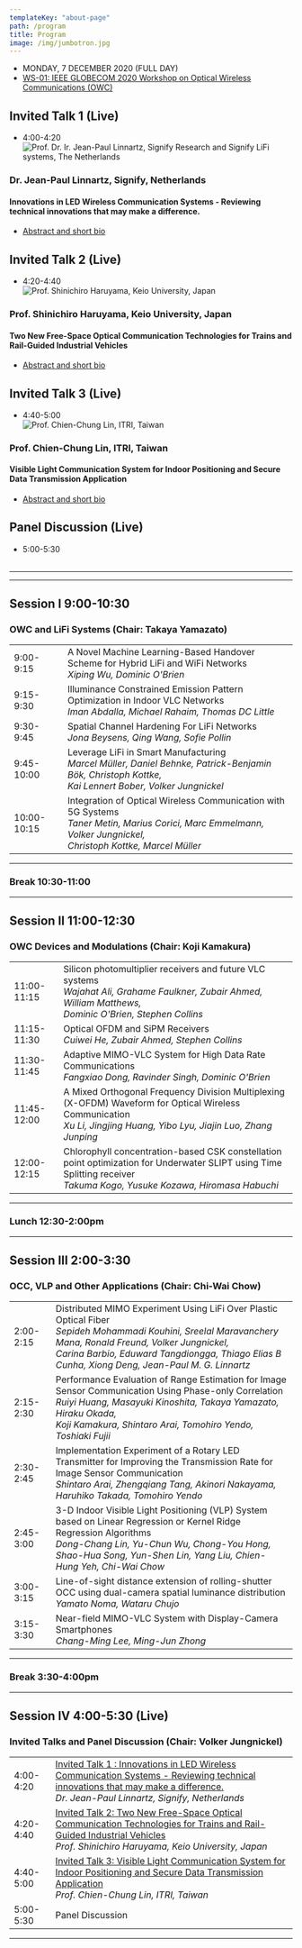 ```yaml
---
templateKey: "about-page"
path: /program
title: Program
image: /img/jumbotron.jpg
---
```


- MONDAY, 7 DECEMBER 2020 (FULL DAY)
- [WS-01: IEEE GLOBECOM 2020 Workshop on Optical Wireless Communications (OWC)](https://globecom2020.ieee-globecom.org/workshop/ws-01-workshop-optical-wireless-communications-owc)

## Invited Talk 1 (Live)

- 4:00-4:20<br>
  ![Prof. Dr. Ir. Jean-Paul Linnartz, Signify Research and Signify LiFi systems, The Netherlands](../blog/JPL-in-oostenrijk.jpg)

### Dr. Jean-Paul Linnartz, Signify, Netherlands

#### Innovations in LED Wireless Communication Systems - Reviewing technical innovations that may make a difference.

- [Abstract and short bio](/blog/2020-1110-Invited-Talk-1-Prof-Dr-Ir-Jean-Paul-Linnartz/)

## Invited Talk 2 (Live)

- 4:20-4:40<br>
  ![Prof. Shinichiro Haruyama, Keio University, Japan](../blog/haruyama_portrait3.jpg)

### Prof. Shinichiro Haruyama, Keio University, Japan

#### Two New Free-Space Optical Communication Technologies for Trains and Rail-Guided Industrial Vehicles

- [Abstract and short bio](/blog/2020-1110-Invited-Talk-2-Prof-Shinichiro-Haruyama-Keio-University-Japan/)

## Invited Talk 3 (Live)

- 4:40-5:00<br>
  ![Prof. Chien-Chung Lin, ITRI, Taiwan](../blog/cclin-pic-ieee.jpg)

### Prof. Chien-Chung Lin, ITRI, Taiwan

#### Visible Light Communication System for Indoor Positioning and Secure Data Transmission Application

- [Abstract and short bio](/blog/2020-1110-Invited-Talk-3-Prof-Chien-Chung-Lin-ITRI-Taiwan/)

## Panel Discussion (Live)

- 5:00-5:30<br><br>

---

---

## Session I 9:00-10:30

### OWC and LiFi Systems (Chair: Takaya Yamazato)

|             |                                                                                                                                                                       |
| ----------- | --------------------------------------------------------------------------------------------------------------------------------------------------------------------- |
| 9:00-9:15   | A Novel Machine Learning-Based Handover Scheme for Hybrid LiFi and WiFi Networks<br>_Xiping Wu, Dominic O'Brien_                                                      |
| 9:15-9:30   | Illuminance Constrained Emission Pattern Optimization in Indoor VLC Networks<br>_Iman Abdalla, Michael Rahaim, Thomas DC Little_                                      |
| 9:30-9:45   | Spatial Channel Hardening For LiFi Networks<br>_Jona Beysens, Qing Wang, Sofie Pollin_                                                                                |
| 9:45-10:00  | Leverage LiFi in Smart Manufacturing<br>_Marcel Müller, Daniel Behnke, Patrick-Benjamin Bök, Christoph Kottke, <br>Kai Lennert Bober, Volker Jungnickel_              |
| 10:00-10:15 | Integration of Optical Wireless Communication with 5G Systems<br>_Taner Metin, Marius Corici, Marc Emmelmann, Volker Jungnickel, <br>Christoph Kottke, Marcel Müller_ |

---

### Break 10:30-11:00

---

## Session II 11:00-12:30

### OWC Devices and Modulations (Chair: Koji Kamakura)

|             |                                                                                                                                                                           |
| ----------- | ------------------------------------------------------------------------------------------------------------------------------------------------------------------------- |
| 11:00-11:15 | Silicon photomultiplier receivers and future VLC systems<br>_Wajahat Ali, Grahame Faulkner, Zubair Ahmed, William Matthews,<br>Dominic O'Brien, Stephen Collins_          |
| 11:15-11:30 | Optical OFDM and SiPM Receivers<br>_Cuiwei He, Zubair Ahmed, Stephen Collins_                                                                                             |
| 11:30-11:45 | Adaptive MIMO-VLC System for High Data Rate Communications<br>_Fangxiao Dong, Ravinder Singh, Dominic O'Brien_                                                            |
| 11:45-12:00 | A Mixed Orthogonal Frequency Division Multiplexing (X-OFDM) Waveform for Optical Wireless Communication<br>_Xu Li, Jingjing Huang, Yibo Lyu, Jiajin Luo, Zhang Junping_   |
| 12:00-12:15 | Chlorophyll concentration-based CSK constellation point optimization for Underwater SLIPT using Time Splitting receiver<br>_Takuma Kogo, Yusuke Kozawa, Hiromasa Habuchi_ |

---

### Lunch 12:30-2:00pm

---

## Session III 2:00-3:30

### OCC, VLP and Other Applications (Chair: Chi-Wai Chow)

|           |                                                                                                                                                                                                                                                                  |
| --------- | ---------------------------------------------------------------------------------------------------------------------------------------------------------------------------------------------------------------------------------------------------------------- |
| 2:00-2:15 | Distributed MIMO Experiment Using LiFi Over Plastic Optical Fiber<br>_Sepideh Mohammadi Kouhini, Sreelal Maravanchery Mana, Ronald Freund, Volker Jungnickel,<br>Carina Barbio, Eduward Tangdiongga, Thiago Elias B Cunha, Xiong Deng, Jean-Paul M. G. Linnartz_ |
| 2:15-2:30 | Performance Evaluation of Range Estimation for Image Sensor Communication Using Phase-only Correlation<br>_Ruiyi Huang, Masayuki Kinoshita, Takaya Yamazato, Hiraku Okada,<br>Koji Kamakura, Shintaro Arai, Tomohiro Yendo, Toshiaki Fujii_                      |
| 2:30-2:45 | Implementation Experiment of a Rotary LED Transmitter for Improving the Transmission Rate for Image Sensor Communication<br>_Shintaro Arai, Zhengqiang Tang, Akinori Nakayama, Haruhiko Takada, Tomohiro Yendo_                                                  |
| 2:45-3:00 | 3-D Indoor Visible Light Positioning (VLP) System based on Linear Regression or Kernel Ridge Regression Algorithms<br>_Dong-Chang Lin, Yu-Chun Wu, Chong-You Hong, Shao-Hua Song, Yun-Shen Lin, Yang Liu, Chien-Hung Yeh, Chi-Wai Chow_                          |
| 3:00-3:15 | Line-of-sight distance extension of rolling-shutter OCC using dual-camera spatial luminance distribution<br>_Yamato Noma, Wataru Chujo_                                                                                                                          |
| 3:15-3:30 | Near-field MIMO-VLC System with Display-Camera Smartphones<br>_Chang-Ming Lee, Ming-Jun Zhong_                                                                                                                                                                   |

---

### Break 3:30-4:00pm

---

## Session IV 4:00-5:30 (Live)

### Invited Talks and Panel Discussion (Chair: Volker Jungnickel)

|           |                                                                                                                                                                                                                                                               |
| --------- | ------------------------------------------------------------------------------------------------------------------------------------------------------------------------------------------------------------------------------------------------------------- |
| 4:00-4:20 | [Invited Talk 1 : Innovations in LED Wireless Communication Systems - Reviewing technical innovations that may make a difference.](/blog/2020-1110-Invited-Talk-1-Prof-Dr-Ir-Jean-Paul-Linnartz/)<br>_Dr. Jean-Paul Linnartz, Signify, Netherlands_           |
| 4:20-4:40 | [Invited Talk 2: Two New Free-Space Optical Communication Technologies for Trains and Rail-Guided Industrial Vehicles](/blog/2020-1110-Invited-Talk-2-Prof-Shinichiro-Haruyama-Keio-University-Japan/)<br>_Prof. Shinichiro Haruyama, Keio University, Japan_ |
| 4:40-5:00 | [Invited Talk 3: Visible Light Communication System for Indoor Positioning and Secure Data Transmission Application](/blog/2020-1110-Invited-Talk-3-Prof-Chien-Chung-Lin-ITRI-Taiwan/)<br>_Prof. Chien-Chung Lin, ITRI, Taiwan_                               |
| 5:00-5:30 | Panel Discussion                                                                                                                                                                                                                                              |

---
